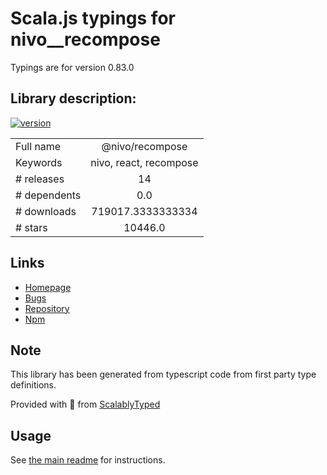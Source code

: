 
# Scala.js typings for nivo__recompose

Typings are for version 0.83.0

## Library description:
[![version](https://img.shields.io/npm/v/@nivo/recompose.svg?style=flat-square)](https://www.npmjs.com/package/@nivo/recompose)

|                    |                 |
| ------------------ | :-------------: |
| Full name          | @nivo/recompose |
| Keywords           | nivo, react, recompose |
| # releases         | 14 |
| # dependents       | 0.0 |
| # downloads        | 719017.3333333334 |
| # stars            | 10446.0 |

## Links
- [Homepage](https://github.com/plouc/nivo#readme)
- [Bugs](https://github.com/plouc/nivo/issues)
- [Repository](https://github.com/plouc/nivo)
- [Npm](https://www.npmjs.com/package/%40nivo%2Frecompose)
    


## Note
This library has been generated from typescript code from first party type definitions.

Provided with :purple_heart: from [ScalablyTyped](https://github.com/oyvindberg/ScalablyTyped)

## Usage
See [the main readme](../../readme.md) for instructions.


